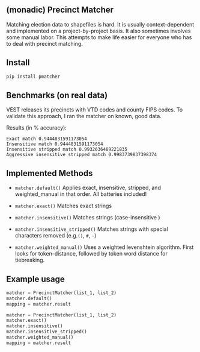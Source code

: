 ## (monadic) Precinct Matcher
Matching election data to shapefiles is hard.
It is usually context-dependent and implemented on a project-by-project basis.
It also sometimes involves some manual labor.
This attempts to make life easier for everyone who has to deal with precinct matching.

## Install

``` bash
pip install pmatcher
```
## Benchmarks (on real data)
VEST releases its precincts with VTD codes and county FIPS codes.
To validate this approach, I ran the matcher on known, good data.

Results (in % accuracy):
``` 
Exact match 0.9444831591173054
Insensitive match 0.9444831591173054
Insensitive stripped match 0.9932636469221835
Aggressive insensitive stripped match 0.9983739837398374
```

## Implemented Methods
- `matcher.default()`
Applies exact, insensitive, stripped, and weighted_manual in that order.
All batteries included!

- `matcher.exact()`
Matches exact strings

- `matcher.insensitive()`
Matches strings (case-insensitive )

- `matcher.insensitive_stripped()`
Matches strings with special characters removed (e.g.`()`, `#`, `-`)

- `matcher.weighted_manual()`
Uses a weighted levenshtein algorithm.
First looks for token-distance, followed by token word distance for tiebreaking.

## Example usage

``` python
matcher = PrecinctMatcher(list_1, list_2)
matcher.default()
mapping = matcher.result
```

``` python
matcher = PrecinctMatcher(list_1, list_2)
matcher.exact()
matcher.insensitive()
matcher.insensitive_stripped()
matcher.weighted_manual()
mapping = matcher.result
```

